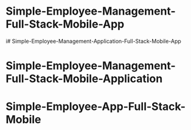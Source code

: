 # Simple-Employee-Management-Full-Stack-Mobile-App
i# Simple-Employee-Management-Application-Full-Stack-Mobile-App
# Simple-Employee-Management-Full-Stack-Mobile-Application
# Simple-Employee-App-Full-Stack-Mobile
